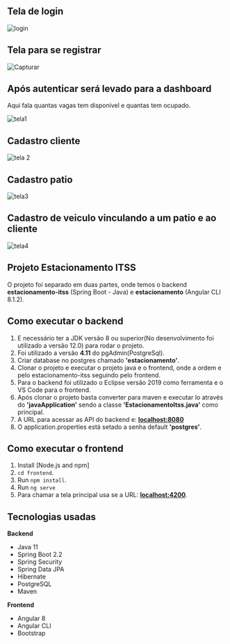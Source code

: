 ## Tela de login
![login](https://user-images.githubusercontent.com/14118647/65402694-60cf0380-dda6-11e9-97f4-7f27d752c9e3.png)


## Tela para se registrar

![Capturar](https://user-images.githubusercontent.com/14118647/65402756-b4415180-dda6-11e9-8ff9-e0b8149f872f.PNG)

## Após autenticar será levado para a dashboard

Aqui fala quantas vagas tem disponivel e quantas tem ocupado.

![tela1](https://user-images.githubusercontent.com/14118647/65402953-2a928380-dda8-11e9-8ba2-74fd89f5ccd0.PNG)

## Cadastro cliente

![tela 2](https://user-images.githubusercontent.com/14118647/65403014-63325d00-dda8-11e9-83ad-9b0752f5c0a4.PNG)


## Cadastro patio

![tela3](https://user-images.githubusercontent.com/14118647/65403015-63325d00-dda8-11e9-9d94-2b7a3029df06.PNG)


## Cadastro de veiculo vinculando a um patio e ao cliente

![tela4](https://user-images.githubusercontent.com/14118647/65403016-63325d00-dda8-11e9-9df1-fcdac30548c0.PNG)


## Projeto Estacionamento ITSS

O projeto foi separado em duas partes, onde temos o backend **estacionamento-itss** (Spring Boot - Java) e **estacionamento** (Angular CLI 8.1.2).

## Como executar o backend

1. E necessário ter a JDK versão 8 ou superior(No desenvolvimento foi utilizado a versão 12.0) para rodar o projeto.
2. Foi utilizado a versão **4.11** do pgAdmin(PostgreSql).
3. Criar database no postgres chamado **'estacionamento'**.
4. Clonar o projeto e executar o projeto java e o frontend, onde a ordem e pelo estacionamento-itss seguindo pelo frontend.
5. Para o backend foi utilizado o Eclipse versão 2019 como ferramenta e o VS Code para o frontend.
6. Após clonar o projeto basta converter para maven e executar lo através do **'javaApplication'** sendo a classe 
**'EstacionamentoItss.java'** como principal.
7. A URL para acessar as API do backend e: **[localhost:8080]()**
8. O application.properties está setado a senha default **'postgres'**.

## Como executar o frontend

1. Install [Node.js and npm]
2. `cd frontend`.
3. Run `npm install`.
4. Run `ng serve`
5. Para chamar a tela principal usa se a URL: **[localhost:4200]()**.

## Tecnologias usadas

**Backend**
  - Java 11
  - Spring Boot 2.2
  - Spring Security
  - Spring Data JPA
  - Hibernate
  - PostgreSQL
  - Maven
  
**Frontend**
  - Angular 8
  - Angular CLI
  - Bootstrap

